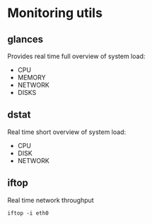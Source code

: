 # Monitoring utils

## glances

Provides real time full overview of system load:
- CPU
- MEMORY
- NETWORK
- DISKS

## dstat

Real time short overview of system load:
- CPU
- DISK
- NETWORK

## iftop

Real time network throughput

```
iftop -i eth0
```

